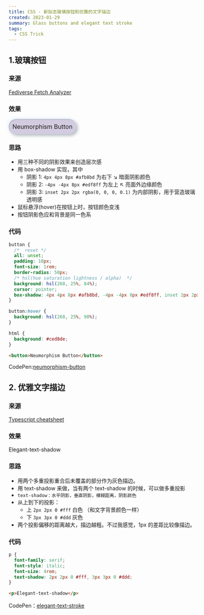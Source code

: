 ```yaml
---
title: CSS · 新拟态玻璃按钮和优雅的文字描边
created: 2023-01-29
summary: Glass buttons and elegant text stroke
tags:
  - CSS Trick
---
```


## 1.玻璃按钮

### 来源

[Fediverse Fetch Analyzer](https://midnight-productive-sunset.glitch.me/l/organic-interest)

### 效果

<div class='bg-[#ced8de] grid place-items-center py-4 rounded-xl'>
  <button class="neumorphism  w-20">
  Neumorphism Button
  </button>
</div>

### 思路

- 用三种不同的阴影效果来创造层次感
- 用 box-shadow 实现，其中
  - 阴影 1: `4px 4px 8px #afb8bd` 为右下 ↘ 暗面阴影颜色
  - 阴影 2: `-4px -4px 8px #edf8ff` 为左上 ↖ 亮面外边缘颜色
  - 阴影 3: `inset 2px 2px rgba(0, 0, 0, 0.1)` 为内部阴影，用于营造玻璃透明感
- 鼠标悬浮(hover)在按钮上时，按钮颜色变浅
- 按钮阴影色应和背景是同一色系

### 代码

```css title='css'
button {
  /*  reset */
  all: unset;
  padding: 10px;
  font-size: 1rem;
  border-radius: 50px;
  /* hsl(hue saturation lightness / alpha)  */
  background: hsl(260, 25%, 84%);
  cursor: pointer;
  box-shadow: 4px 4px 8px #afb8bd, -4px -4px 8px #edf8ff, inset 2px 2px rgba(0, 0, 0, 0.1);
}

button:hover {
  background: hsl(260, 25%, 90%);
}

html {
  background: #ced8de;
}
```

```html title='html'
<button>Neumorphism Button</button>
```

CodePen:[neumorphism-button](https://codepen.io/sevichee/pen/eYjzpVp)

## 2. 优雅文字描边

### 来源

[Typescript cheatsheet](https://devhints.io/typescript)

### 效果

<p class="elegant-shadow font-serif italic text-4xl text-center">Elegant-text-shadow</p>

### 思路

- 用两个多重投影重合后未覆盖的部分作为灰色描边。
- 用 text-shadow 来做，当有两个 text-shadow 的时候，可以做多重投影
- `text-shadow：水平阴影，垂直阴影，模糊距离，阴影颜色`
- 从上到下的投影：
  - 上 `2px 2px 0 #fff` 白色 （和文字背景颜色一样）
  - 下 `3px 3px 0 #ddd` 灰色
- 两个投影偏移的距离越大，描边越粗。不过我感觉，1px 的差距比较像描边。

### 代码

```css title='css'
p {
  font-family: serif;
  font-style: italic;
  font-size: 4rem;
  text-shadow: 2px 2px 0 #fff, 3px 3px 0 #ddd;
}
```

```html title='html'
<p>Elegant-text-shadow</p>
```

CodePen：[elegant-text-stroke](https://codepen.io/sevichee/pen/OJwwgry)

<style>
  .neumorphism{
  all: unset;
  padding:10px;
  font-size: 1rem;
  border-radius: 50px;
  background: hsl(260,25%,84%);
  cursor: pointer;
  box-shadow: 
    4px 4px 8px #afb8bd, 
    -4px -4px 8px #edf8ff, 
    inset 2px 2px rgba(0, 0, 0,0.1);
  }

  .neumorphism:hover{
     background: hsl(260,25%,90%);
  }

  .elegant-shadow {
  text-shadow: 2px 2px 0 #fff, 3px 3px 0 #ddd;
}
</style>
